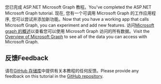 <!-- markdownlint-disable MD002 MD041 -->

<span data-ttu-id="ccaf2-101">您已完成 ASP.NET Microsoft Graph 教程。</span><span class="sxs-lookup"><span data-stu-id="ccaf2-101">You've completed the ASP.NET Microsoft Graph tutorial.</span></span> <span data-ttu-id="ccaf2-102">现在, 您有一个可调用 Microsoft Graph 的工作应用程序, 您可以尝试并添加新功能。</span><span class="sxs-lookup"><span data-stu-id="ccaf2-102">Now that you have a working app that calls Microsoft Graph, you can experiment and add new features.</span></span> <span data-ttu-id="ccaf2-103">访问[Microsoft graph 的概述](/graph/overview)以查看您可以使用 Microsoft Graph 访问的所有数据。</span><span class="sxs-lookup"><span data-stu-id="ccaf2-103">Visit the [Overview of Microsoft Graph](/graph/overview) to see all of the data you can access with Microsoft Graph.</span></span>

## <a name="feedback"></a><span data-ttu-id="ccaf2-104">反馈</span><span class="sxs-lookup"><span data-stu-id="ccaf2-104">Feedback</span></span>

<span data-ttu-id="ccaf2-105">请在[GitHub 存储库](https://github.com/microsoftgraph/msgraph-training-aspnetmvcapp)中提供有关本教程的任何反馈。</span><span class="sxs-lookup"><span data-stu-id="ccaf2-105">Please provide any feedback on this tutorial in the [GitHub repository](https://github.com/microsoftgraph/msgraph-training-aspnetmvcapp).</span></span>
